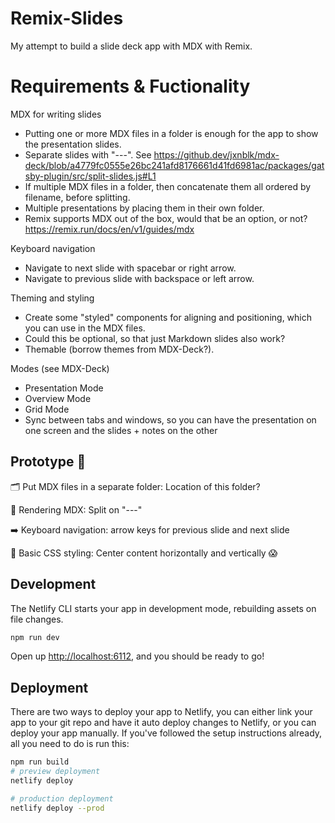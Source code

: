 # Remix-Slides

My attempt to build a slide deck app with MDX with Remix.

# Requirements & Fuctionality

MDX for writing slides

- Putting one or more MDX files in a folder is enough for the app to show the presentation slides.
- Separate slides with "---". See https://github.dev/jxnblk/mdx-deck/blob/a4779fc0555e26bc241afd8176661d41fd6981ac/packages/gatsby-plugin/src/split-slides.js#L1
- If multiple MDX files in a folder, then concatenate them all ordered by filename, before splitting.
- Multiple presentations by placing them in their own folder.
- Remix supports MDX out of the box, would that be an option, or not? https://remix.run/docs/en/v1/guides/mdx

Keyboard navigation

- Navigate to next slide with spacebar or right arrow.
- Navigate to previous slide with backspace or left arrow.

Theming and styling

- Create some "styled" components for aligning and positioning, which you can use in the MDX files.
- Could this be optional, so that just Markdown slides also work?
- Themable (borrow themes from MDX-Deck?).

Modes (see MDX-Deck)

- Presentation Mode
- Overview Mode
- Grid Mode
- Sync between tabs and windows, so you can have the presentation on one screen and the slides + notes on the other

## Prototype 🧪

🗂 Put MDX files in a separate folder: Location of this folder?

📄 Rendering MDX: Split on "---"

➡️ Keyboard navigation: arrow keys for previous slide and next slide

💅 Basic CSS styling: Center content horizontally and vertically 😱

## Development

The Netlify CLI starts your app in development mode, rebuilding assets on file changes.

```sh
npm run dev
```

Open up [http://localhost:6112](http://localhost:6112), and you should be ready to go!

## Deployment

There are two ways to deploy your app to Netlify, you can either link your app to your git repo and have it auto deploy changes to Netlify, or you can deploy your app manually. If you've followed the setup instructions already, all you need to do is run this:

```sh
npm run build
# preview deployment
netlify deploy

# production deployment
netlify deploy --prod
```
